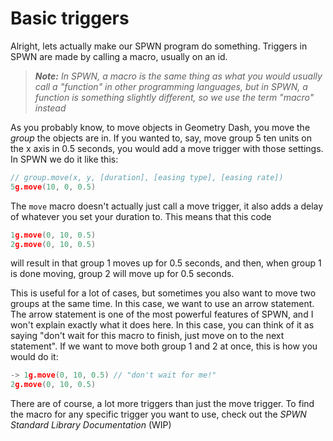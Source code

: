 # Basic triggers

Alright, lets actually make our SPWN program do something. Triggers in SPWN are made by calling a macro, usually on an id.

> _**Note:** In SPWN, a macro is the same thing as what you would usually call a "function" in other programming languages, but in SPWN, a function is something slightly different, so we use the term "macro" instead_

As you probably know, to move objects in Geometry Dash, you move the _group_ the objects are in. If you wanted to, say, move group 5 ten units on the x axis in 0.5 seconds, you would add a move trigger with those settings. In SPWN we do it like this:

```go
// group.move(x, y, [duration], [easing type], [easing rate])
5g.move(10, 0, 0.5)
```

The `move` macro doesn't actually just call a move trigger, it also adds a delay of whatever you set your duration to. This means that this code

```go
1g.move(0, 10, 0.5)
2g.move(0, 10, 0.5)
```

will result in that group 1 moves up for 0.5 seconds, and then, when group 1 is done moving, group 2 will move up for 0.5 seconds.

This is useful for a lot of cases, but sometimes you also want to move two groups at the same time. In this case, we want to use an arrow statement. The arrow statement is one of the most powerful features of SPWN, and I won't explain exactly what it does here. In this case, you can think of it as saying "don't wait for this macro to finish, just move on to the next statement". If we want to move both group 1 and 2 at once, this is how you would do it:

```go
-> 1g.move(0, 10, 0.5) // "don't wait for me!"
2g.move(0, 10, 0.5)
```

There are of course, a lot more triggers than just the move trigger. To find the macro for any specific trigger you want to use, check out the _SPWN Standard Library Documentation_ (WIP)
